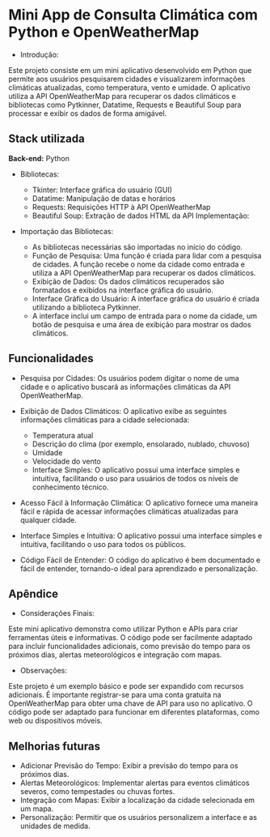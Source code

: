 
# Mini App de Consulta Climática com Python e OpenWeatherMap

- Introdução:

Este projeto consiste em um mini aplicativo desenvolvido em Python que permite aos usuários pesquisarem cidades e visualizarem informações climáticas atualizadas, como temperatura, vento e umidade. O aplicativo utiliza a API OpenWeatherMap para recuperar os dados climáticos e bibliotecas como Pytkinner, Datatime, Requests e Beautiful Soup para processar e exibir os dados de forma amigável.


## Stack utilizada

**Back-end:** Python
- Bibliotecas: 
   - Tkinter: Interface gráfica do usuário (GUI) 
   - Datatime: Manipulação de datas e horários 
   - Requests: Requisições HTTP à API OpenWeatherMap 
   - Beautiful Soup: Extração de dados HTML da API Implementação:

- Importação das Bibliotecas:
   - As bibliotecas necessárias são importadas no início do código.
   - Função de Pesquisa: Uma função é criada para lidar com a pesquisa de cidades. A função recebe o nome da cidade como entrada e utiliza a API OpenWeatherMap para recuperar os dados climáticos.
   - Exibição de Dados: Os dados climáticos recuperados são formatados e exibidos na interface gráfica do usuário.
   - Interface Gráfica do Usuário: A interface gráfica do usuário é criada utilizando a biblioteca Pytkinner. 
   - A interface inclui um campo de entrada para o nome da cidade, um botão de pesquisa e uma área de exibição para mostrar os dados climáticos.

## Funcionalidades

- Pesquisa por Cidades: Os usuários podem digitar o nome de uma cidade e o aplicativo buscará as informações climáticas da API OpenWeatherMap.
- Exibição de Dados Climáticos: O aplicativo exibe as seguintes informações climáticas para a cidade selecionada:
   - Temperatura atual
   - Descrição do clima (por exemplo, ensolarado, nublado, chuvoso)
   - Umidade
   - Velocidade do vento
   - Interface Simples: O aplicativo possui uma interface simples e intuitiva, facilitando o uso para usuários de todos os níveis de conhecimento técnico.


- Acesso Fácil à Informação Climática: O aplicativo fornece uma maneira fácil e rápida de acessar informações climáticas atualizadas para qualquer cidade.
- Interface Simples e Intuitiva: O aplicativo possui uma interface simples e intuitiva, facilitando o uso para todos os públicos.
- Código Fácil de Entender: O código do aplicativo é bem documentado e fácil de entender, tornando-o ideal para aprendizado e personalização.


## Apêndice


- Considerações Finais:

Este mini aplicativo demonstra como utilizar Python e APIs para criar ferramentas úteis e informativas. O código pode ser facilmente adaptado para incluir funcionalidades adicionais, como previsão do tempo para os próximos dias, alertas meteorológicos e integração com mapas.

- Observações:

Este projeto é um exemplo básico e pode ser expandido com recursos adicionais.
É importante registrar-se para uma conta gratuita na OpenWeatherMap para obter uma chave de API para uso no aplicativo.
O código pode ser adaptado para funcionar em diferentes plataformas, como web ou dispositivos móveis.

## Melhorias futuras

- Adicionar Previsão do Tempo: Exibir a previsão do tempo para os próximos dias.
- Alertas Meteorológicos: Implementar alertas para eventos climáticos severos, como tempestades ou chuvas fortes.
- Integração com Mapas: Exibir a localização da cidade selecionada em um mapa.
- Personalização: Permitir que os usuários personalizem a interface e as unidades de medida.
